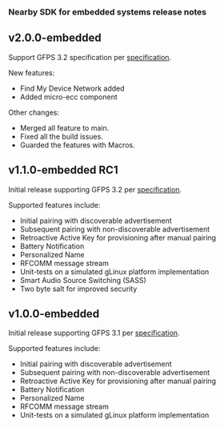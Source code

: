 ### Nearby SDK for embedded systems release notes

## v2.0.0-embedded
Support GFPS 3.2 specification per [specification](https://developers.google.com/nearby/fast-pair/specifications/introduction).

New features:
* Find My Device Network added
* Added micro-ecc component

Other changes:
* Merged all feature to main.
* Fixed all the build issues.
* Guarded the features with Macros.

## v1.1.0-embedded RC1
Initial release supporting GFPS 3.2 per [specification](https://developers.google.com/nearby/fast-pair/specifications/introduction).

Supported features include:
* Initial pairing with discoverable advertisement
* Subsequent pairing with non-discoverable advertisement
* Retroactive Active Key for provisioning after manual pairing
* Battery Notification
* Personalized Name
* RFCOMM message stream
* Unit-tests on a simulated gLinux platform implementation 
* Smart Audio Source Switching (SASS)
* Two byte salt for improved security

## v1.0.0-embedded
Initial release supporting GFPS 3.1 per [specification](https://developers.google.com/nearby/fast-pair/specifications/introduction).

Supported features include:
* Initial pairing with discoverable advertisement
* Subsequent pairing with non-discoverable advertisement
* Retroactive Active Key for provisioning after manual pairing
* Battery Notification
* Personalized Name
* RFCOMM message stream
* Unit-tests on a simulated gLinux platform implementation 
